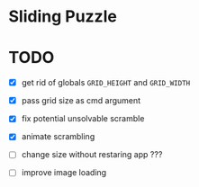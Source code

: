 # Sliding Puzzle

# TODO

 - [x] get rid of globals `GRID_HEIGHT` and `GRID_WIDTH`
 - [x] pass grid size as cmd argument
 - [x] fix potential unsolvable scramble
 - [x] animate scrambling
 - [ ] change size without restaring app ???
 - [ ] improve image loading
 